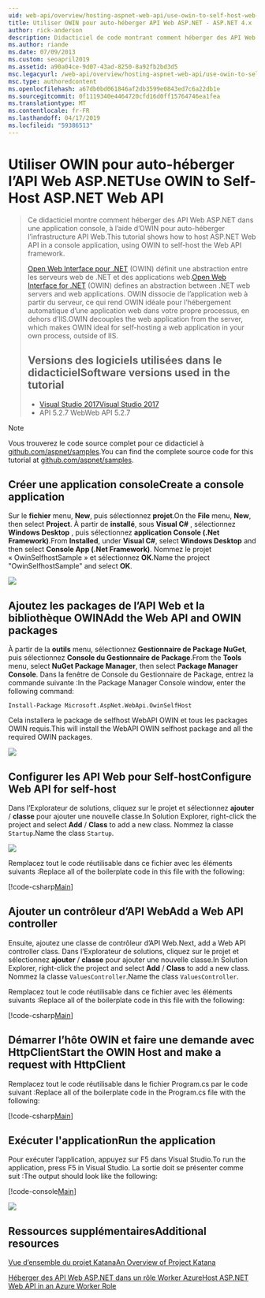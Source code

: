 ```yaml
---
uid: web-api/overview/hosting-aspnet-web-api/use-owin-to-self-host-web-api
title: Utiliser OWIN pour auto-héberger API Web ASP.NET - ASP.NET 4.x
author: rick-anderson
description: Didacticiel de code montrant comment héberger des API Web ASP.NET dans une application console.
ms.author: riande
ms.date: 07/09/2013
ms.custom: seoapril2019
ms.assetid: a90a04ce-9d07-43ad-8250-8a92fb2bd3d5
msc.legacyurl: /web-api/overview/hosting-aspnet-web-api/use-owin-to-self-host-web-api
msc.type: authoredcontent
ms.openlocfilehash: a67db0bd061846af2db3599e0843ed7c6a22db1e
ms.sourcegitcommit: 0f1119340e4464720cfd16d0ff15764746ea1fea
ms.translationtype: MT
ms.contentlocale: fr-FR
ms.lasthandoff: 04/17/2019
ms.locfileid: "59386513"
---
```

# <a name="use-owin-to-self-host-aspnet-web-api"></a><span data-ttu-id="556b2-103">Utiliser OWIN pour auto-héberger l’API Web ASP.NET</span><span class="sxs-lookup"><span data-stu-id="556b2-103">Use OWIN to Self-Host ASP.NET Web API</span></span> 


> <span data-ttu-id="556b2-104">Ce didacticiel montre comment héberger des API Web ASP.NET dans une application console, à l’aide d’OWIN pour auto-héberger l’infrastructure API Web.</span><span class="sxs-lookup"><span data-stu-id="556b2-104">This tutorial shows how to host ASP.NET Web API in a console application, using OWIN to self-host the Web API framework.</span></span>
>
> <span data-ttu-id="556b2-105">[Open Web Interface pour .NET](http://owin.org) (OWIN) définit une abstraction entre les serveurs web de .NET et des applications web.</span><span class="sxs-lookup"><span data-stu-id="556b2-105">[Open Web Interface for .NET](http://owin.org) (OWIN) defines an abstraction between .NET web servers and web applications.</span></span> <span data-ttu-id="556b2-106">OWIN dissocie de l’application web à partir du serveur, ce qui rend OWIN idéale pour l’hébergement automatique d’une application web dans votre propre processus, en dehors d’IIS.</span><span class="sxs-lookup"><span data-stu-id="556b2-106">OWIN decouples the web application from the server, which makes OWIN ideal for self-hosting a web application in your own process, outside of IIS.</span></span>
>
> ## <a name="software-versions-used-in-the-tutorial"></a><span data-ttu-id="556b2-107">Versions des logiciels utilisées dans le didacticiel</span><span class="sxs-lookup"><span data-stu-id="556b2-107">Software versions used in the tutorial</span></span>
>
>
> - [<span data-ttu-id="556b2-108">Visual Studio 2017</span><span class="sxs-lookup"><span data-stu-id="556b2-108">Visual Studio 2017</span></span>](https://visualstudio.microsoft.com/downloads/) 
> - <span data-ttu-id="556b2-109">API 5.2.7 Web</span><span class="sxs-lookup"><span data-stu-id="556b2-109">Web API 5.2.7</span></span>


> [!NOTE]
> <span data-ttu-id="556b2-110">Vous trouverez le code source complet pour ce didacticiel à [github.com/aspnet/samples](https://github.com/aspnet/samples/tree/master/samples/aspnet/WebApi/OwinSelfhostSample).</span><span class="sxs-lookup"><span data-stu-id="556b2-110">You can find the complete source code for this tutorial at [github.com/aspnet/samples](https://github.com/aspnet/samples/tree/master/samples/aspnet/WebApi/OwinSelfhostSample).</span></span>


## <a name="create-a-console-application"></a><span data-ttu-id="556b2-111">Créer une application console</span><span class="sxs-lookup"><span data-stu-id="556b2-111">Create a console application</span></span>

<span data-ttu-id="556b2-112">Sur le **fichier** menu, **New**, puis sélectionnez **projet**.</span><span class="sxs-lookup"><span data-stu-id="556b2-112">On the **File** menu,  **New**, then select **Project**.</span></span> <span data-ttu-id="556b2-113">À partir de **installé**, sous **Visual C#** , sélectionnez **Windows Desktop** , puis sélectionnez **application Console (.Net Framework)**.</span><span class="sxs-lookup"><span data-stu-id="556b2-113">From **Installed**, under **Visual C#**, select **Windows Desktop** and then select **Console App (.Net Framework)**.</span></span> <span data-ttu-id="556b2-114">Nommez le projet « OwinSelfhostSample » et sélectionnez **OK**.</span><span class="sxs-lookup"><span data-stu-id="556b2-114">Name the project "OwinSelfhostSample" and select **OK**.</span></span>

[![](use-owin-to-self-host-web-api/_static/image7.png)](use-owin-to-self-host-web-api/_static/image7.png)

## <a name="add-the-web-api-and-owin-packages"></a><span data-ttu-id="556b2-115">Ajoutez les packages de l’API Web et la bibliothèque OWIN</span><span class="sxs-lookup"><span data-stu-id="556b2-115">Add the Web API and OWIN packages</span></span>

<span data-ttu-id="556b2-116">À partir de la **outils** menu, sélectionnez **Gestionnaire de Package NuGet**, puis sélectionnez **Console du Gestionnaire de Package**.</span><span class="sxs-lookup"><span data-stu-id="556b2-116">From the **Tools** menu, select **NuGet Package Manager**, then select **Package Manager Console**.</span></span> <span data-ttu-id="556b2-117">Dans la fenêtre de Console du Gestionnaire de Package, entrez la commande suivante :</span><span class="sxs-lookup"><span data-stu-id="556b2-117">In the Package Manager Console window, enter the following command:</span></span>

`Install-Package Microsoft.AspNet.WebApi.OwinSelfHost`

<span data-ttu-id="556b2-118">Cela installera le package de selfhost WebAPI OWIN et tous les packages OWIN requis.</span><span class="sxs-lookup"><span data-stu-id="556b2-118">This will install the WebAPI OWIN selfhost package and all the required OWIN packages.</span></span>

[![](use-owin-to-self-host-web-api/_static/image4.png)](use-owin-to-self-host-web-api/_static/image3.png)

## <a name="configure-web-api-for-self-host"></a><span data-ttu-id="556b2-119">Configurer les API Web pour Self-host</span><span class="sxs-lookup"><span data-stu-id="556b2-119">Configure Web API for self-host</span></span>

<span data-ttu-id="556b2-120">Dans l’Explorateur de solutions, cliquez sur le projet et sélectionnez **ajouter** / **classe** pour ajouter une nouvelle classe.</span><span class="sxs-lookup"><span data-stu-id="556b2-120">In Solution Explorer, right-click the project and select **Add** / **Class** to add a new class.</span></span> <span data-ttu-id="556b2-121">Nommez la classe `Startup`.</span><span class="sxs-lookup"><span data-stu-id="556b2-121">Name the class `Startup`.</span></span>

![](use-owin-to-self-host-web-api/_static/image5.png)

<span data-ttu-id="556b2-122">Remplacez tout le code réutilisable dans ce fichier avec les éléments suivants :</span><span class="sxs-lookup"><span data-stu-id="556b2-122">Replace all of the boilerplate code in this file with the following:</span></span>

[!code-csharp[Main](use-owin-to-self-host-web-api/samples/sample1.cs)]

## <a name="add-a-web-api-controller"></a><span data-ttu-id="556b2-123">Ajouter un contrôleur d’API Web</span><span class="sxs-lookup"><span data-stu-id="556b2-123">Add a Web API controller</span></span>

<span data-ttu-id="556b2-124">Ensuite, ajoutez une classe de contrôleur d’API Web.</span><span class="sxs-lookup"><span data-stu-id="556b2-124">Next, add a Web API controller class.</span></span> <span data-ttu-id="556b2-125">Dans l’Explorateur de solutions, cliquez sur le projet et sélectionnez **ajouter** / **classe** pour ajouter une nouvelle classe.</span><span class="sxs-lookup"><span data-stu-id="556b2-125">In Solution Explorer, right-click the project and select **Add** / **Class** to add a new class.</span></span> <span data-ttu-id="556b2-126">Nommez la classe `ValuesController`.</span><span class="sxs-lookup"><span data-stu-id="556b2-126">Name the class `ValuesController`.</span></span>

<span data-ttu-id="556b2-127">Remplacez tout le code réutilisable dans ce fichier avec les éléments suivants :</span><span class="sxs-lookup"><span data-stu-id="556b2-127">Replace all of the boilerplate code in this file with the following:</span></span>

[!code-csharp[Main](use-owin-to-self-host-web-api/samples/sample2.cs)]

## <a name="start-the-owin-host-and-make-a-request-with-httpclient"></a><span data-ttu-id="556b2-128">Démarrer l’hôte OWIN et faire une demande avec HttpClient</span><span class="sxs-lookup"><span data-stu-id="556b2-128">Start the OWIN Host and make a request with HttpClient</span></span>

<span data-ttu-id="556b2-129">Remplacez tout le code réutilisable dans le fichier Program.cs par le code suivant :</span><span class="sxs-lookup"><span data-stu-id="556b2-129">Replace all of the boilerplate code in the Program.cs file with the following:</span></span>

[!code-csharp[Main](use-owin-to-self-host-web-api/samples/sample3.cs)]

## <a name="run-the-application"></a><span data-ttu-id="556b2-130">Exécuter l'application</span><span class="sxs-lookup"><span data-stu-id="556b2-130">Run the application</span></span>

<span data-ttu-id="556b2-131">Pour exécuter l’application, appuyez sur F5 dans Visual Studio.</span><span class="sxs-lookup"><span data-stu-id="556b2-131">To run the application, press F5 in Visual Studio.</span></span> <span data-ttu-id="556b2-132">La sortie doit se présenter comme suit :</span><span class="sxs-lookup"><span data-stu-id="556b2-132">The output should look like the following:</span></span>

[!code-console[Main](use-owin-to-self-host-web-api/samples/sample4.cmd)]

![](use-owin-to-self-host-web-api/_static/image6.png)

## <a name="additional-resources"></a><span data-ttu-id="556b2-133">Ressources supplémentaires</span><span class="sxs-lookup"><span data-stu-id="556b2-133">Additional resources</span></span>

[<span data-ttu-id="556b2-134">Vue d’ensemble du projet Katana</span><span class="sxs-lookup"><span data-stu-id="556b2-134">An Overview of Project Katana</span></span>](../../../aspnet/overview/owin-and-katana/an-overview-of-project-katana.md)

[<span data-ttu-id="556b2-135">Héberger des API Web ASP.NET dans un rôle Worker Azure</span><span class="sxs-lookup"><span data-stu-id="556b2-135">Host ASP.NET Web API in an Azure Worker Role</span></span>](host-aspnet-web-api-in-an-azure-worker-role.md)
